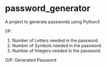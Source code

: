 # password_generator
A project to generate passwords using Python3


I/P: 
1) Number of Letters needed in the password.
2)  Number of Symbols needed in the password.
3) Number of Integers needed in the password.

O/P:
Generated Password 



